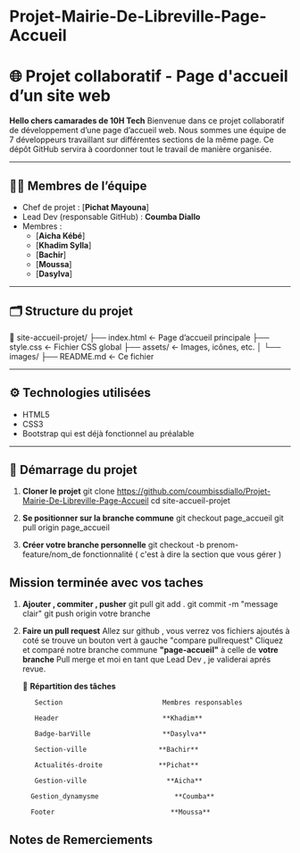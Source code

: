# Projet-Mairie-De-Libreville-Page-Accueil
# 🌐 Projet collaboratif - Page d'accueil d’un site web

**Hello chers camarades de 10H Tech** Bienvenue dans ce projet collaboratif de développement d’une page d’accueil web. Nous sommes une équipe de 7 développeurs travaillant sur différentes sections de la même page. 
Ce dépôt GitHub servira à coordonner tout le travail de manière organisée.

---

## 🧑‍💻 Membres de l’équipe

- Chef de projet : [**Pichat Mayouna**]
- Lead Dev (responsable GitHub) : **Coumba Diallo**
- Membres :
  - [**Aicha Kébé**]
  - [**Khadim Sylla**]
  - [**Bachir**]
  - [**Moussa**]
  - [**Dasylva**]

---

## 🗂️ Structure du projet
📁 site-accueil-projet/
├── index.html ← Page d’accueil principale
├── style.css ← Fichier CSS global
├── assets/ ← Images, icônes, etc.
│ └── images/
├── README.md ← Ce fichier


---

## ⚙️ Technologies utilisées

- HTML5
- CSS3
-  Bootstrap qui est déjà fonctionnel au préalable

---

## 🚀 Démarrage du projet

1. **Cloner le projet**
   git clone https://github.com/coumbissdiallo/Projet-Mairie-De-Libreville-Page-Accueil
   cd site-accueil-projet

2. **Se positionner sur la branche commune**
  git checkout page_accueil
  git pull origin page_accueil

3. **Créer votre branche personnelle**
  git checkout -b prenom-feature/nom_de fonctionnalité ( c'est à dire la section que vous gérer )

## Mission terminée avec vos taches 

1. **Ajouter , commiter , pusher**
    git pull
   git add .
   git commit -m "message clair"
   git push origin votre branche


2. **Faire un pull request**
   Allez sur github , vous verrez vos fichiers ajoutés à coté se trouve un bouton vert à gauche "compare pullrequest"
   Cliquez et comparé notre branche commune **"page-accueil"** à celle de **votre branche**
   Pull merge et moi en tant que Lead Dev , je validerai aprés revue.


   🧠 **Répartition des tâches**
   
          Section	                      Membres responsables
   
          Header	                      **Khadim**
   
          Badge-barVille	              **Dasylva**
   
          Section-ville                  **Bachir**
   
          Actualités-droite              **Pichat**
   
          Gestion-ville                    **Aicha**
   
         Gestion_dynamysme                   **Coumba**
   
         Footer                             **Moussa**

## Notes de Remerciements 


